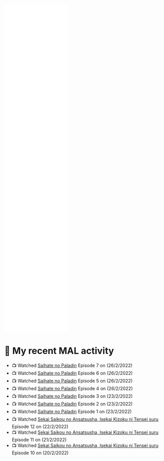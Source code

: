 ![Metrics](https://github.com/noxan-dev/noxan-dev/blob/main/github-metrics.svg)

# 🌸 My recent MAL activity

<!-- MAL_ACTIVITY:start -->

- 📺 Watched [Saihate no Paladin](https://myanimelist.net/anime/48761) Episode 7 on (26/2/2022)
- 📺 Watched [Saihate no Paladin](https://myanimelist.net/anime/48761) Episode 6 on (26/2/2022)
- 📺 Watched [Saihate no Paladin](https://myanimelist.net/anime/48761) Episode 5 on (26/2/2022)
- 📺 Watched [Saihate no Paladin](https://myanimelist.net/anime/48761) Episode 4 on (26/2/2022)
- 📺 Watched [Saihate no Paladin](https://myanimelist.net/anime/48761) Episode 3 on (23/2/2022)
- 📺 Watched [Saihate no Paladin](https://myanimelist.net/anime/48761) Episode 2 on (23/2/2022)
- 📺 Watched [Saihate no Paladin](https://myanimelist.net/anime/48761) Episode 1 on (23/2/2022)
- 📺 Watched [Sekai Saikou no Ansatsusha, Isekai Kizoku ni Tensei suru](https://myanimelist.net/anime/47790) Episode 12 on (22/2/2022)
- 📺 Watched [Sekai Saikou no Ansatsusha, Isekai Kizoku ni Tensei suru](https://myanimelist.net/anime/47790) Episode 11 on (21/2/2022)
- 📺 Watched [Sekai Saikou no Ansatsusha, Isekai Kizoku ni Tensei suru](https://myanimelist.net/anime/47790) Episode 10 on (20/2/2022)

<!-- MAL_ACTIVITY:end -->
